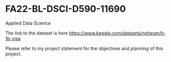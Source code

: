 # FA22-BL-DSCI-D590-11690
Applied Data Science

The link to the dataset is here <https://www.kaggle.com/datasets/nsharan/h-1b-visa>

Please refer to my project statement for the objectives and planning of this project.
